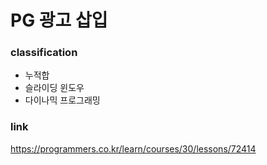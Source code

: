 # PG 광고 삽입

### classification
* 누적합
* 슬라이딩 윈도우
* 다이나믹 프로그래밍

### link
https://programmers.co.kr/learn/courses/30/lessons/72414
